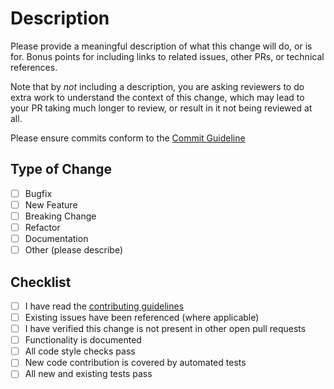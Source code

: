 # Description

Please provide a meaningful description of what this change will do, or is for.
Bonus points for including links to related issues, other PRs, or technical
references.

Note that by _not_ including a description, you are asking reviewers to do extra
work to understand the context of this change, which may lead to your PR taking
much longer to review, or result in it not being reviewed at all.

Please ensure commits conform to the [Commit Guideline](https://www.conventionalcommits.org/en/v1.0.0/)


## Type of Change

- [ ] Bugfix
- [ ] New Feature
- [ ] Breaking Change
- [ ] Refactor
- [ ] Documentation
- [ ] Other (please describe)

## Checklist

- [ ] I have read the [contributing guidelines](CONTRIBUTING.md)
- [ ] Existing issues have been referenced (where applicable)
- [ ] I have verified this change is not present in other open pull requests
- [ ] Functionality is documented
- [ ] All code style checks pass
- [ ] New code contribution is covered by automated tests
- [ ] All new and existing tests pass 